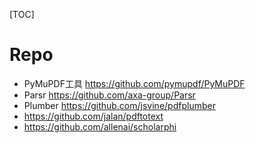 [TOC]



# Repo
- PyMuPDF工具 https://github.com/pymupdf/PyMuPDF
- Parsr https://github.com/axa-group/Parsr
- Plumber  https://github.com/jsvine/pdfplumber
- https://github.com/jalan/pdftotext
- https://github.com/allenai/scholarphi

